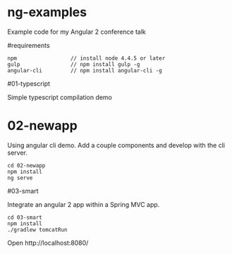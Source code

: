 # ng-examples

Example code for my Angular 2 conference talk

#requirements

    npm                 // install node 4.4.5 or later
    gulp                // npm install gulp -g
    angular-cli         // npm install angular-cli -g


#01-typescript

Simple typescript compilation demo

# 02-newapp 

Using angular cli demo.  Add a couple components and develop with the cli server.

    cd 02-newapp
    npm install
    ng serve

#03-smart

Integrate an angular 2 app within a Spring MVC app.

    cd 03-smart
    npm install
    ./gradlew tomcatRun

Open http://localhost:8080/